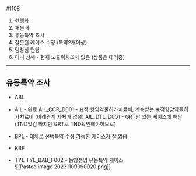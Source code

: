#1108

1. 현행화
2. 재분배
3. 유동특약 조사
4. 잘못된 케이스 수정 (특약2개이상)
5. 팀장님 면담
6. 미니 상해 - 현재 노출위치조차 없음 (상품은 대기중)


---
## 유동특약 조사

- ABL

- AIL - 완료 
	AIL_CCR_D001 - 표적 항암약물허가치료비, 계속받는 표적항암약물허가치료비 (비례관계 자체가 없음)
	AIL_DTL_D001 - GRT만 있는 케이스에 해당 (TND있긴 하지만 GRT로 TND확인해야하므로)

- BPL - 대체로 선택특약 수정 가능한 케이스가 잘 없음 

- KBF 
	

- TYL
	TYL_BAB_F002 - 동양생명 유동특약 케이스	
	![[Pasted image 20231109090920.png]]